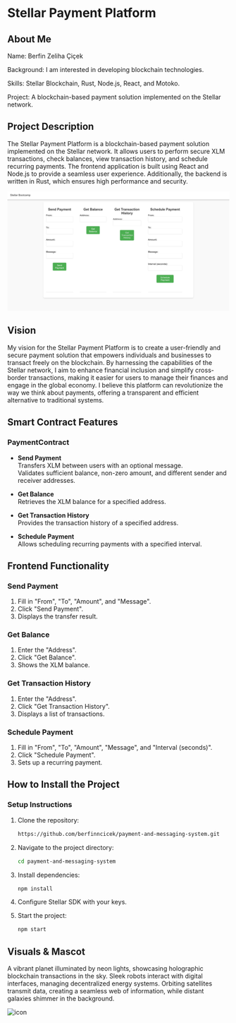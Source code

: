 
# Stellar Payment Platform

## About Me
Name: Berfin Zeliha Çiçek

Background: I am interested in developing blockchain technologies.

Skills: Stellar Blockchain, Rust, Node.js, React, and Motoko.

Project: A blockchain-based payment solution implemented on the Stellar network.

## Project Description

The Stellar Payment Platform is a blockchain-based payment solution implemented on the Stellar network. It allows users to perform secure XLM transactions, check balances, view transaction history, and schedule recurring payments. The frontend application is built using React and Node.js to provide a seamless user experience. Additionally, the backend is written in Rust, which ensures high performance and security.

![Frontend Screenshot](app_image.jpg) <!-- Update with your image path -->

## Vision
My vision for the Stellar Payment Platform is to create a user-friendly and secure payment solution that empowers individuals and businesses to transact freely on the blockchain. By harnessing the capabilities of the Stellar network, I aim to enhance financial inclusion and simplify cross-border transactions, making it easier for users to manage their finances and engage in the global economy. I believe this platform can revolutionize the way we think about payments, offering a transparent and efficient alternative to traditional systems.

## Smart Contract Features

### PaymentContract

- **Send Payment**  
  Transfers XLM between users with an optional message.  
  Validates sufficient balance, non-zero amount, and different sender and receiver addresses.

- **Get Balance**  
  Retrieves the XLM balance for a specified address.

- **Get Transaction History**  
  Provides the transaction history of a specified address.

- **Schedule Payment**  
  Allows scheduling recurring payments with a specified interval.

## Frontend Functionality

### Send Payment

1. Fill in "From", "To", "Amount", and "Message".
2. Click "Send Payment".
3. Displays the transfer result.

### Get Balance

1. Enter the "Address".
2. Click "Get Balance".
3. Shows the XLM balance.

### Get Transaction History

1. Enter the "Address".
2. Click "Get Transaction History".
3. Displays a list of transactions.

### Schedule Payment

1. Fill in "From", "To", "Amount", "Message", and "Interval (seconds)".
2. Click "Schedule Payment".
3. Sets up a recurring payment.

## How to Install the Project
###  Setup Instructions

1. Clone the repository:
   ```bash
   https://github.com/berfinncicek/payment-and-messaging-system.git

2. Navigate to the project directory:
   ```bash
   cd payment-and-messaging-system

3. Install dependencies:
   ```bash
   npm install

4. Configure Stellar SDK with your keys.

5. Start the project:
   ```bash
   npm start

##  Visuals & Mascot

A vibrant planet illuminated by neon lights, showcasing holographic blockchain transactions in the sky. Sleek robots interact with digital interfaces, managing decentralized energy systems. Orbiting satellites transmit data, creating a seamless web of information, while distant galaxies shimmer in the background.

![icon]()
   
